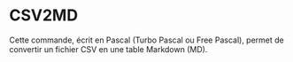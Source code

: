 # CSV2MD
Cette commande, écrit en Pascal (Turbo Pascal ou Free Pascal), permet de convertir un fichier CSV en une table Markdown (MD).
